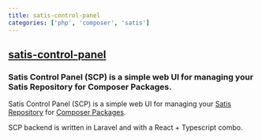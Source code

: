 ```yaml
---
title: satis-control-panel
categories: ['php', 'composer', 'satis']
---
```

## [satis-control-panel](https://github.com/realshadow/satis-control-panel)

### Satis Control Panel (SCP) is a simple web UI for managing your Satis Repository for Composer Packages.


Satis Control Panel (SCP) is a simple web UI for managing your [Satis Repository](https://github.com/composer/satis) for
 [Composer Packages](https://getcomposer.org/).
 
SCP backend is written in Laravel and with a React + Typescript combo. 
